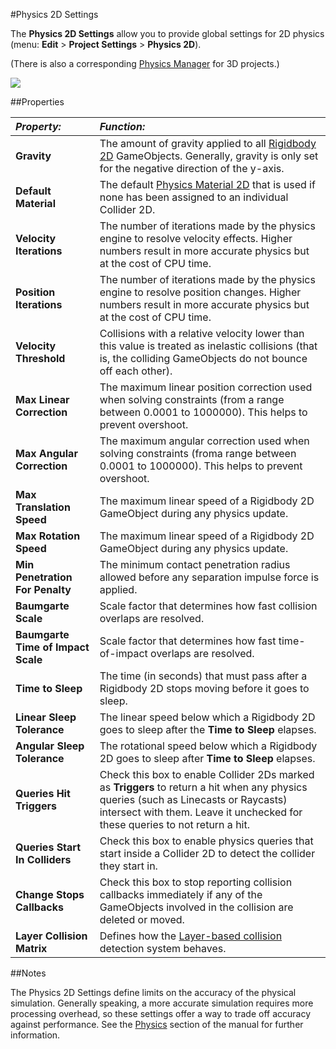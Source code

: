 #Physics 2D Settings


The __Physics 2D Settings__ allow you to provide global settings for 2D physics (menu: __Edit__ > __Project Settings__ > __Physics 2D__). 

(There is also a corresponding [Physics Manager](class-PhysicsManager) for 3D projects.)

![](../uploads/Main/Physics2DManager.png) 

##Properties

|**_Property:_** |**_Function:_** |
|:---|:---|
|__Gravity__ |The amount of gravity applied to all [Rigidbody 2D](class-Rigidbody2D) GameObjects. Generally, gravity is only set for the negative direction of the y-axis. |
|__Default Material__ |The default [Physics Material 2D](class-PhysicsMaterial2D) that is used if none has been assigned to an individual Collider 2D. |
|__Velocity Iterations__ |The number of iterations made by the physics engine to resolve velocity effects. Higher numbers result in more accurate physics but at the cost of CPU time. |
|__Position Iterations__ |The number of iterations made by the physics engine to resolve position changes. Higher numbers result in more accurate physics but at the cost of CPU time. |
|__Velocity Threshold__ |Collisions with a relative velocity lower than this value is treated as inelastic collisions (that is, the colliding GameObjects do not bounce off each other). |
|__Max Linear Correction__ |The maximum linear position correction used when solving constraints (from a range between 0.0001 to 1000000). This helps to prevent overshoot. |
|__Max Angular Correction__ |The maximum angular correction used when solving constraints (froma range between 0.0001 to 1000000). This helps to prevent overshoot. |
|__Max Translation Speed__ |The maximum linear speed of a Rigidbody 2D GameObject during any physics update. |
|__Max Rotation Speed__ |The maximum linear speed of a Rigidbody 2D GameObject during any physics update. |
|__Min Penetration For Penalty__ |The minimum contact penetration radius allowed before any separation impulse force is applied. |
|__Baumgarte Scale__ |Scale factor that determines how fast collision overlaps are resolved. |
|__Baumgarte Time of Impact Scale__ |Scale factor that determines how fast time-of-impact overlaps are resolved.  |
|__Time to Sleep__ |The time (in seconds) that must pass after a Rigidbody 2D stops moving before it goes to sleep. |
|__Linear Sleep Tolerance__ |The linear speed below which a Rigidbody 2D goes to sleep after the __Time to Sleep__ elapses. |
|__Angular Sleep Tolerance__ |The rotational speed below which a Rigidbody 2D goes to sleep after __Time to Sleep__ elapses. |
|__Queries Hit Triggers__ |Check this box to enable Collider 2Ds marked as __Triggers__ to return a hit when any physics queries (such as Linecasts or Raycasts) intersect with them. Leave it unchecked for these queries to not return a hit. |
|__Queries Start In Colliders__ | Check this box to enable physics queries that start inside a Collider 2D to detect the collider they start in. |
|__Change Stops Callbacks__ |Check this box to stop reporting collision callbacks immediately if any of the GameObjects involved in the collision are deleted or moved. |
|__Layer Collision Matrix__ |Defines how the [Layer-based collision](LayerBasedCollision) detection system behaves.|

##Notes

The Physics 2D Settings define limits on the accuracy of the physical simulation. Generally speaking, a more accurate simulation requires more processing overhead, so these settings offer a way to trade off accuracy against performance. See the [Physics](PhysicsSection) section of the manual for further information.